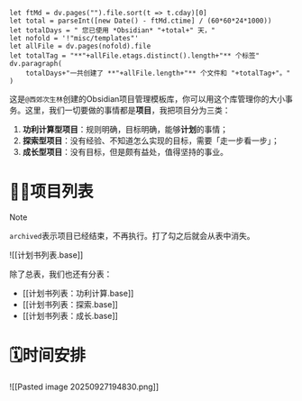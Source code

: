 ```dataviewjs
let ftMd = dv.pages("").file.sort(t => t.cday)[0]
let total = parseInt([new Date() - ftMd.ctime] / (60*60*24*1000))
let totalDays = " 您已使用 *Obsidian* "+total+" 天，"
let nofold = '!"misc/templates"'
let allFile = dv.pages(nofold).file
let totalTag = "**"+allFile.etags.distinct().length+"** 个标签"
dv.paragraph(
    totalDays+"一共创建了 **"+allFile.length+"** 个文件和 "+totalTag+"。"
)
```

这是`@西郊次生林`创建的Obsidian项目管理模板库，你可以用这个库管理你的大小事务。这里，我们一切要做的事情都是**项目**，我把项目分为三类：
1. **功利计算型项目**：规则明确，目标明确，能够**计划**的事情；
2. **探索型项目**：没有经验、不知道怎么实现的目标，需要「走一步看一步」；
3. **成长型项目**：没有目标，但是颇有益处，值得坚持的事业。

# 👨‍💻项目列表

>[!note]
>`archived`表示项目已经结束，不再执行。打了勾之后就会从表中消失。


![[计划书列表.base]]

除了总表，我们也还有分表：
- [[计划书列表：功利计算.base]]
- [[计划书列表：探索.base]]
- [[计划书列表：成长.base]]

# 🗓时间安排


![[Pasted image 20250927194830.png]]